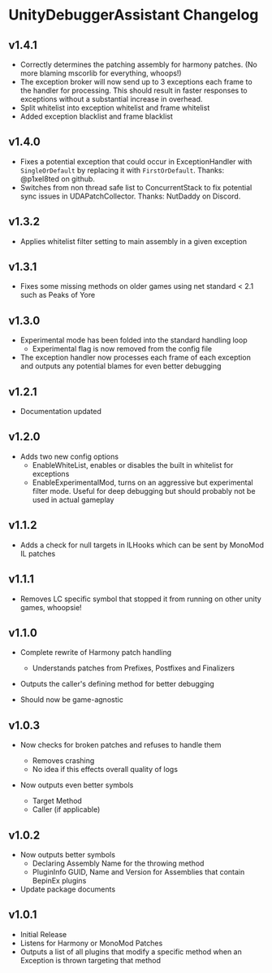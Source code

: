 # UnityDebuggerAssistant Changelog

## v1.4.1

- Correctly determines the patching assembly for harmony patches. (No more blaming mscorlib for everything, whoops!)
- The exception broker will now send up to 3 exceptions each frame to the handler for processing. This should result in faster responses to exceptions without a substantial increase in overhead.
- Split whitelist into exception whitelist and frame whitelist
- Added exception blacklist and frame blacklist

## v1.4.0

- Fixes a potential exception that could occur in ExceptionHandler with `SingleOrDefault` by replacing it with `FirstOrDefault`. Thanks: @p1xel8ted on github.
- Switches from non thread safe list to ConcurrentStack to fix potential sync issues in UDAPatchCollector. Thanks: NutDaddy on Discord.

## v1.3.2

- Applies whitelist filter setting to main assembly in a given exception

## v1.3.1

- Fixes some missing methods on older games using net standard < 2.1 such as Peaks of Yore

## v1.3.0

- Experimental mode has been folded into the standard handling loop
  - Experimental flag is now removed from the config file
- The exception handler now processes each frame of each exception and outputs any potential blames for even better debugging

## v1.2.1

- Documentation updated

## v1.2.0

- Adds two new config options
  - EnableWhiteList, enables or disables the built in whitelist for exceptions
  - EnableExperimentalMod, turns on an aggressive but experimental filter mode. Useful for deep debugging but should probably not be used in actual gameplay

## v1.1.2

- Adds a check for null targets in ILHooks which can be sent by MonoMod IL patches

## v1.1.1

- Removes LC specific symbol that stopped it from running on other unity games, whoopsie!

## v1.1.0

- Complete rewrite of Harmony patch handling
  - Understands patches from Prefixes, Postfixes and Finalizers

- Outputs the caller's defining method for better debugging

- Should now be game-agnostic

## v1.0.3

- Now checks for broken patches and refuses to handle them
  - Removes crashing
  - No idea if this effects overall quality of logs

- Now outputs even better symbols
  - Target Method
  - Caller (if applicable)

## v1.0.2

- Now outputs better symbols
  - Declaring Assembly Name for the throwing method
  - PluginInfo GUID, Name and Version for Assemblies that contain BepinEx plugins
- Update package documents

## v1.0.1

- Initial Release
- Listens for Harmony or MonoMod Patches
- Outputs a list of all plugins that modify a specific method when an Exception is thrown targeting that method
